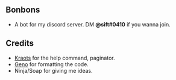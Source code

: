 ## Bonbons
- A bot for my discord server. DM **@sift#0410** if you wanna join.

## Credits
- [Kraots](https://github.com/Kraots/) for the help command, paginator.
- [Geno](https://github.com/thegenocides) for formatting the code.
- Ninja/Soap for giving me ideas.
